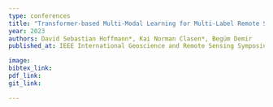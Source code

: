 ```yaml
---
type: conferences
title: "Transformer-based Multi-Modal Learning for Multi-Label Remote Sensing Image Classification"
year: 2023
authors: David Sebastian Hoffmann*, Kai Norman Clasen*, Begüm Demir
published_at: IEEE International Geoscience and Remote Sensing Symposium, Pasadena, California, 2023

image:
bibtex_link:
pdf_link:
git_link:

---
```


